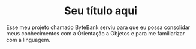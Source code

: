 <h1 align="center"> Seu título aqui </h1>
Esse meu projeto chamado ByteBank serviu para que eu possa consolidar meus conhecimentos com a Orientação a Objetos e para me familiarizar com a linguagem.

